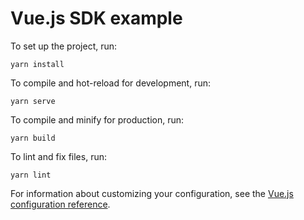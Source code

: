 # Vue.js SDK example

To set up the project, run:

```
yarn install
```

To compile and hot-reload for development, run:

```
yarn serve
```

To compile and minify for production, run:

```
yarn build
```

To lint and fix files, run:

```
yarn lint
```

For information about customizing your configuration, see the [Vue.js configuration reference](https://cli.vuejs.org/config/).

